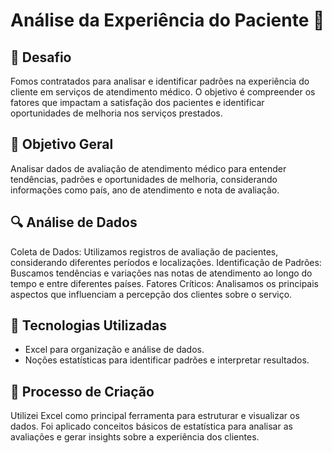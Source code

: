 # Análise da Experiência do Paciente 🏥

## 🚀 Desafio
Fomos contratados para analisar e identificar padrões na experiência do cliente em serviços de atendimento médico. O objetivo é compreender os fatores que impactam a satisfação dos pacientes e identificar oportunidades de melhoria nos serviços prestados.

## 📒 Objetivo Geral
Analisar dados de avaliação de atendimento médico para entender tendências, padrões e oportunidades de melhoria, considerando informações como país, ano de atendimento e nota de avaliação.

## 🔍 Análise de Dados
Coleta de Dados: Utilizamos registros de avaliação de pacientes, considerando diferentes períodos e localizações.
Identificação de Padrões: Buscamos tendências e variações nas notas de atendimento ao longo do tempo e entre diferentes países.
Fatores Críticos: Analisamos os principais aspectos que influenciam a percepção dos clientes sobre o serviço.

## 🤖 Tecnologias Utilizadas
- Excel para organização e análise de dados.
- Noções estatísticas para identificar padrões e interpretar resultados.

## 🧐 Processo de Criação
Utilizei Excel como principal ferramenta para estruturar e visualizar os dados. Foi aplicado conceitos básicos de estatística para analisar as avaliações e gerar insights sobre a experiência dos clientes.
